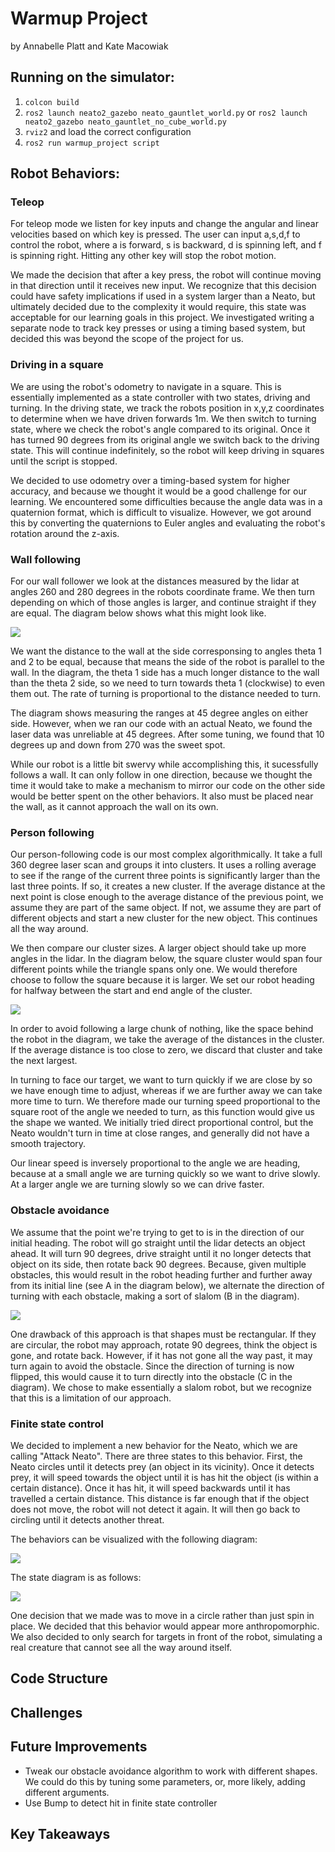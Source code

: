 # Warmup Project
by Annabelle Platt and Kate Macowiak

## Running on the simulator: 
1. `colcon build` 
2. `ros2 launch neato2_gazebo neato_gauntlet_world.py` or `ros2 launch neato2_gazebo neato_gauntlet_no_cube_world.py`
3. `rviz2` and load the correct configuration
4. `ros2 run warmup_project script` 

## Robot Behaviors: 

### Teleop
For teleop mode we listen for key inputs and change the angular and linear velocities based on which key is pressed. The user can input a,s,d,f to control the robot, where a is forward, s is backward, d is spinning left, and f is spinning right. Hitting any other key will stop the robot motion. 

We made the decision that after a key press, the robot will continue moving in that direction until it receives new input. We recognize that this decision could have safety implications if used in a system larger than a Neato, but ultimately decided due to the complexity it would require, this state was acceptable for our learning goals in this project. We investigated writing a separate node to track key presses or using a timing based system, but decided this was beyond the scope of the project for us. 

### Driving in a square
We are using the robot's odometry to navigate in a square. This is essentially implemented as a state controller with two states, driving and turning. In the driving state, we track the robots position in x,y,z coordinates to determine when we have driven forwards 1m. We then switch to turning state, where we check the robot's angle compared to its original. Once it has turned 90 degrees from its original angle we switch back to the driving state. This will continue indefinitely, so the robot will keep driving in squares until the script is stopped. 

We decided to use odometry over a timing-based system for higher accuracy, and because we thought it would be a good challenge for our learning. We encountered some difficulties because the angle data was in a quaternion format, which is difficult to visualize. However, we got around this by converting the quaternions to Euler angles and evaluating the robot's rotation around the z-axis. 

### Wall following
For our wall follower we look at the distances measured by the lidar at angles 260 and 280 degrees in the robots coordinate frame. We then turn depending on which of those angles is larger, and continue straight if they are equal. The diagram below shows what this might look like.

![](images/wall_following_diagram.png)

We want the distance to the wall at the side corresponsing to angles theta 1 and 2 to be equal, because that means the side of the robot is parallel to the wall. In the diagram, the theta 1 side has a much longer distance to the wall than the theta 2 side, so we need to turn towards theta 1 (clockwise) to even them out. The rate of turning is proportional to the distance needed to turn. 

The diagram shows measuring the ranges at 45 degree angles on either side. However, when we ran our code with an actual Neato, we found the laser data was unreliable at 45 degrees. After some tuning, we found that 10 degrees up and down from 270 was the sweet spot. 

While our robot is a little bit swervy while accomplishing this, it sucessfully follows a wall. It can only follow in one direction, because we thought the time it would take to make a mechanism to mirror our code on the other side would be better spent on the other behaviors. It also must be placed near the wall, as it cannot approach the wall on its own. 

### Person following
Our person-following code is our most complex algorithmically. It take a full 360 degree laser scan and groups it into clusters. It uses a rolling average to see if the range of the current three points is significantly larger than the last three points. If so, it creates a new cluster. If the average distance at the next point is close enough to the average distance of the previous point, we assume they are part of the same object. If not, we assume they are part of different objects and start a new cluster for the new object. This continues all the way around. 

We then compare our cluster sizes. A larger object should take up more angles in the lidar. In the diagram below, the square cluster would span four different points while the triangle spans only one. We would therefore choose to follow the square because it is larger. We set our robot heading for halfway between the start and end angle of the cluster. 

![](images/clustering_diagram.png)

In order to avoid following a large chunk of nothing, like the space behind the robot in the diagram, we take the average of the distances in the cluster. If the average distance is too close to zero, we discard that cluster and take the next largest. 

In turning to face our target, we want to turn quickly if we are close by so we have enough time to adjust, whereas if we are further away we can take more time to turn. We therefore made our turning speed proportional to the square root of the angle we needed to turn, as this function would give us the shape we wanted. We initially tried direct proportional control, but the Neato wouldn't turn in time at close ranges, and generally did not have a smooth trajectory.

Our linear speed is inversely proportional to the angle we are heading, because at a small angle we are turning quickly so we want to drive slowly. At a larger angle we are turning slowly so we can drive faster.

### Obstacle avoidance
We assume that the point we're trying to get to is in the direction of our initial heading. The robot will go straight until the lidar detects an object ahead. It will turn 90 degrees, drive straight until it no longer detects that object on its side, then rotate back 90 degrees. Because, given multiple obstacles, this would result in the robot heading further and further away from its initial line (see A in the diagram below), we alternate the direction of turning with each obstacle, making a sort of slalom (B in the diagram). 

![](images/trajectories.png)

One drawback of this approach is that shapes must be rectangular. If they are circular, the robot may approach, rotate 90 degrees, think the object is gone, and rotate back. However, if it has not gone all the way past, it may turn again to avoid the obstacle. Since the direction of turning is now flipped, this would cause it to turn directly into the obstacle (C in the diagram). We chose to make essentially a slalom robot, but we recognize that this is a limitation of our approach. 

### Finite state control
We decided to implement a new behavior for the Neato, which we are calling "Attack Neato". There are three states to this behavior. First, the Neato circles until it detects prey (an object in its vicinity). Once it detects prey, it will speed towards the object until it is has hit the object (is within a certain distance). Once it has hit, it will speed backwards until it has travelled a certain distance. This distance is far enough that if the object does not move, the robot will not detect it again. It will then go back to circling until it detects another threat. 

The behaviors can be visualized with the following diagram: 

![](eyes.png)

The state diagram is as follows: 

![](images/state_diagram.png)

One decision that we made was to move in a circle rather than just spin in place. We decided that this behavior would appear more anthropomorphic. We also decided to only search for targets in front of the robot, simulating a real creature that cannot see all the way around itself.  

## Code Structure
## Challenges
## Future Improvements 
* Tweak our obstacle avoidance algorithm to work with different shapes. We could do this by tuning some parameters, or, more likely, adding different arguments. 
* Use Bump to detect hit in finite state controller
## Key Takeaways 
